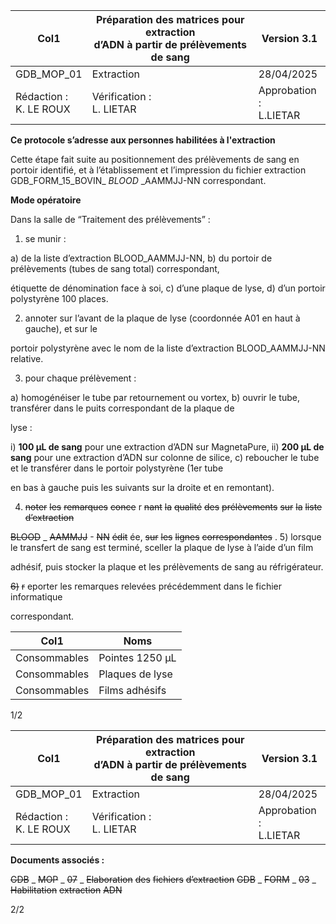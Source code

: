 |Col1|Préparation des matrices pour extraction<br>d’ADN à partir de prélèvements de sang|Version 3.1|
|---|---|---|
|GDB_MOP_01|Extraction|28/04/2025|
|Rédaction :<br>K. LE ROUX|Vérification :<br>L. LIETAR|Approbation :<br>L.LIETAR|


**Ce protocole s’adresse aux personnes habilitées à l'extraction**

Cette étape fait suite au positionnement des prélèvements de sang en portoir identifié, et à
l’établissement et l’impression du fichier extraction
GDB_FORM_15_BOVIN_ _BLOOD_ _AAMMJJ-NN correspondant.

**Mode opératoire**

Dans la salle de “Traitement des prélèvements” :

1) se munir :

a) de la liste d’extraction BLOOD_AAMMJJ-NN,
b) du portoir de prélèvements (tubes de sang total) correspondant,

étiquette de dénomination face à soi,
c) d’une plaque de lyse,
d) d’un portoir polystyrène 100 places.

2) annoter sur l’avant de la plaque de lyse (coordonnée A01 en haut à gauche), et sur le

portoir polystyrène avec le nom de la liste d’extraction BLOOD_AAMMJJ-NN relative.

3) pour chaque prélèvement :

a) homogénéiser le tube par retournement ou vortex,
b) ouvrir le tube, transférer dans le puits correspondant de la plaque de

lyse :

i) **100 µL de sang** pour une extraction d’ADN sur MagnetaPure,
ii) **200 µL de sang** pour une extraction d’ADN sur colonne de
silice,
c) reboucher le tube et le transférer dans le portoir polystyrène (1er tube

en bas à gauche puis les suivants sur la droite et en remontant).

4) ~~noter~~ ~~les~~ ~~remarques~~ ~~conce~~ r ~~nant~~ ~~la~~ ~~qualité~~ ~~des~~ ~~prélèvements~~ ~~sur~~ ~~la~~ ~~liste~~ ~~d’extraction~~

~~BLOOD~~ _ ~~AAMMJJ~~   - ~~NN~~ ~~édit~~ ée, ~~sur~~ ~~les~~ ~~lignes~~ ~~correspondantes~~ .
5) lorsque le transfert de sang est terminé, sceller la plaque de lyse à l’aide d’un film

adhésif, puis stocker la plaque et les prélèvements de sang au réfrigérateur.

~~6)~~ ~~r~~ eporter les remarques relevées précédemment dans le fichier informatique

correspondant.

|Col1|Noms|
|---|---|
|Consommables|Pointes 1250 µL|
|Consommables|Plaques de lyse|
|Consommables|Films adhésifs|



1/2

|Col1|Préparation des matrices pour extraction<br>d’ADN à partir de prélèvements de sang|Version 3.1|
|---|---|---|
|GDB_MOP_01|Extraction|28/04/2025|
|Rédaction :<br>K. LE ROUX|Vérification :<br>L. LIETAR|Approbation :<br>L.LIETAR|


**Documents associés :**

~~GDB~~ _ ~~MOP~~ _ ~~07~~ _ ~~Elaboration~~ ~~des~~ ~~fichiers~~ ~~d’extraction~~
~~GDB~~ _ ~~FORM~~ _ ~~03~~ _ ~~Habilitation~~ ~~extraction~~ ~~ADN~~


2/2

